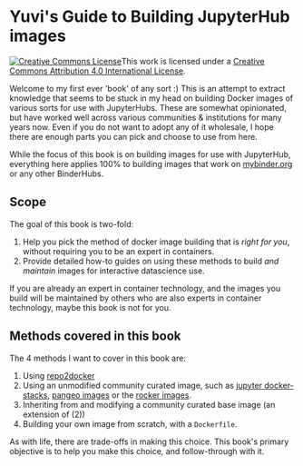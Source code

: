 # Yuvi's Guide to Building JupyterHub images

<a rel="license" href="http://creativecommons.org/licenses/by/4.0/"><img
alt="Creative Commons License" style="border-width:0"
src="https://i.creativecommons.org/l/by/4.0/88x31.png" /></a>This work is
licensed under a <a rel="license"
href="http://creativecommons.org/licenses/by/4.0/">Creative Commons Attribution
4.0 International License</a>.

Welcome to my first ever 'book' of any sort :) This is an attempt to extract knowledge that
seems to be stuck in my head on building Docker images of various sorts for use with JupyterHubs.
These are somewhat opinionated, but have worked well across various communities & institutions for
many years now. Even if you do not want to adopt any of it wholesale, I hope there are enough 
parts you can pick and choose to use from here.

While the focus of this book is on building images for use with JupyterHub, everything here applies
100% to building images that work on [mybinder.org](https://mybinder.org) or any other BinderHubs.

## Scope

The goal of this book is two-fold:

1. Help you pick the method of docker image building that is *right for you*,
   without requiring you to be an expert in containers.
2. Provide detailed how-to guides on using these methods to build *and maintain*
   images for interactive datascience use.
   
If you are already an expert in container technology, and the images you build
will be maintained by others who are also experts in container technology,
maybe this book is not for you.

## Methods covered in this book

The 4 methods I want to cover in this book are:

1. Using [repo2docker](https://github.com/jupyterhub/repo2docker)
2. Using an unmodified community curated image, such as
   [jupyter docker-stacks](https://jupyter-docker-stacks.readthedocs.io/en/latest/), 
   [pangeo images](https://github.com/pangeo-data/pangeo-docker-images) or 
   the [rocker images](https://rocker-project.org/).
3. Inheriting from and modifying a community curated base image (an extension of (2))
4. Building your own image from scratch, with a `Dockerfile`.

As with life, there are trade-offs in making this choice. This book's primary
objective is to help you make this choice, and follow-through with it.

